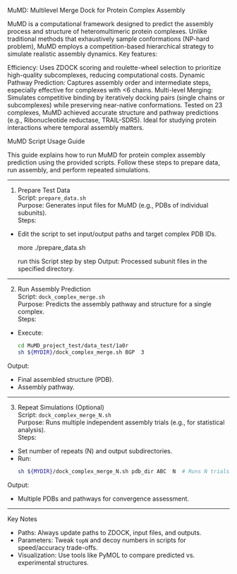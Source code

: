 MuMD: Multilevel Merge Dock for Protein Complex Assembly

MuMD is a computational framework designed to predict the assembly process and structure of heteromultimeric protein complexes. Unlike traditional methods that exhaustively sample conformations (NP-hard problem), MuMD employs a competition-based hierarchical strategy to simulate realistic assembly dynamics. Key features:

Efficiency: Uses ZDOCK scoring and roulette-wheel selection to prioritize high-quality subcomplexes, reducing computational costs.
Dynamic Pathway Prediction: Captures assembly order and intermediate steps, especially effective for complexes with <6 chains.
Multi-level Merging: Simulates competitive binding by iteratively docking pairs (single chains or subcomplexes) while preserving near-native conformations.
Tested on 23 complexes, MuMD achieved accurate structure and pathway predictions (e.g., Ribonucleotide reductase, TRAIL-SDR5). Ideal for studying protein interactions where temporal assembly matters.



MuMD Script Usage Guide  
 
This guide explains how to run MuMD for protein complex assembly prediction using the provided scripts. Follow these steps to prepare data, run assembly, and perform repeated simulations.  
 
---  
 
1. Prepare Test Data  
Script: `prepare_data.sh`  
Purpose: Generates input files for MuMD (e.g., PDBs of individual subunits).  
Steps:  
- Edit the script to set input/output paths and target complex PDB IDs.  
   
  more ./prepare_data.sh

  run this Script  step by step
Output: Processed subunit files in the specified directory.  
 
---  
 
2. Run Assembly Prediction  
Script: `dock_complex_merge.sh`  
Purpose: Predicts the assembly pathway and structure for a single complex.  
Steps:  
- Execute:  
  ```bash
  cd MuMD_project_test/data_test/1a0r
  sh ${MYDIR}/dock_complex_merge.sh BGP  3 
  ```  
Output:  
- Final assembled structure (PDB).  
- Assembly pathway.  
 
---  
 
3. Repeat Simulations (Optional)  
Script: `dock_complex_merge_N.sh`  
Purpose: Runs multiple independent assembly trials (e.g., for statistical analysis).  
Steps:  
- Set number of repeats (N) and output subdirectories.  
- Run:  
  ```bash 
  sh ${MYDIR}/dock_complex_merge_N.sh pdb_dir ABC  N  # Runs N trials 
  ```  
Output:  
- Multiple PDBs and pathways for convergence assessment.  
 
---  
 
Key Notes  
- Paths: Always update paths to ZDOCK, input files, and outputs.  
- Parameters: Tweak `topN` and decoy numbers in scripts for speed/accuracy trade-offs.  
- Visualization: Use tools like PyMOL to compare predicted vs. experimental structures.  
 

 
 

